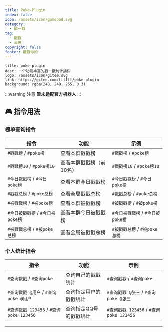 ```yaml
---
title: Poke-Plugin
index: false
icon: /assets/icon/gamepad.svg
category:
  - 戳一戳
tag:
  - 戳戳
  - 云崽
copyright: false
footer: 戳戳你的
---
```


```component VPCard
title: poke-plugin
desc: 一个功能丰富的戳一戳统计插件
logo: /assets/icon/gitee.svg
link: https://gitee.com/tttfff/poke-plugin
background: rgba(248, 248, 255, 0.3)
```

:::warning 注意
**暂未适配官方机器人**
:::

## 🎮 指令用法

### 榜单查询指令

| 指令 | 功能 | 示例 |
|------|------|------|
| `#戳戳榜` / `#poke榜` | 查看本群戳戳榜 | `#戳戳榜` / `#poke榜` |
| `#戳戳榜10` / `#poke榜10` | 查看本群戳戳榜（前10名） | `#戳戳榜10` / `#poke榜10` |
| `#今日戳戳榜` / `#今日poke榜` | 查看本群今日戳戳榜 | `#今日戳戳榜` / `#今日poke榜` |
| `#戳戳总榜` / `#poke总榜` | 查看全局戳戳总榜 | `#戳戳总榜` / `#poke总榜` |
| `#被戳戳榜` / `#被poke榜` | 查看本群被戳戳榜 | `#被戳戳榜` / `#被poke榜` |
| `#今日被戳戳榜` / `#今日被poke榜` | 查看本群今日被戳戳榜 | `#今日被戳戳榜` / `#今日被poke榜` |
| `#被戳戳总榜` / `#被poke总榜` | 查看全局被戳戳总榜 | `#被戳戳总榜` / `#被poke总榜` |

### 个人统计指令

| 指令 | 功能 | 示例 |
|------|------|------|
| `#查询戳戳` / `#查询poke` | 查询自己的戳戳统计 | `#查询戳戳` / `#查询poke` |
| `#查询戳戳 @用户` / `#查询poke @用户` | 查询指定用户的戳戳统计 | `#查询戳戳 @张三` / `#查询poke @张三` |
| `#查询戳戳 123456` / `#查询poke 123456` | 查询指定QQ号的戳戳统计 | `#查询戳戳 123456` / `#查询poke 123456` |

---
